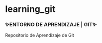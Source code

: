 # learning_git

<h3> ✨ENTORNO DE APRENDIZAJE | GIT✨ </h3>
<p> Repositorio de Aprendizaje de Git </p>
